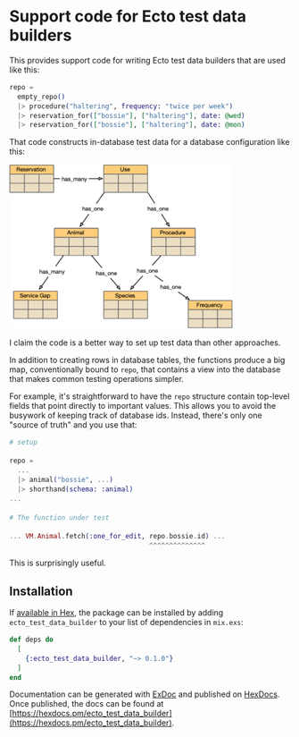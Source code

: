 # Support code for Ecto test data builders

This provides support code for writing Ecto test data builders that
are used like this:

```elixir
repo = 
  empty_repo()
  |> procedure("haltering", frequency: "twice per week")
  |> reservation_for(["bossie"], ["haltering"], date: @wed)
  |> reservation_for(["bossie"], ["haltering"], date: @mon)
```

That code constructs in-database test data for a database
configuration like this:

<img src="/pics/reservation_schema.png" width="400px"/>

I claim the code is a better way to set up test data than other approaches. 

In addition to creating rows in database tables, the functions produce a big map, conventionally bound to `repo`, that 
contains a view into the database that makes common testing operations simpler.

For example, it's straightforward to have the `repo` structure contain top-level fields that point directly to important values. This allows you to avoid the busywork of keeping track of database ids. Instead, there's only one "source of truth" and you use that:

```elixir
# setup

repo = 
  ...
  |> animal("bossie", ...)
  |> shorthand(schema: :animal)
...

# The function under test

... VM.Animal.fetch(:one_for_edit, repo.bossie.id) ...
                                   ^^^^^^^^^^^^^^
```

This is surprisingly useful.



## Installation

If [available in Hex](https://hex.pm/docs/publish), the package can be installed
by adding `ecto_test_data_builder` to your list of dependencies in `mix.exs`:

```elixir
def deps do
  [
    {:ecto_test_data_builder, "~> 0.1.0"}
  ]
end
```

Documentation can be generated with [ExDoc](https://github.com/elixir-lang/ex_doc)
and published on [HexDocs](https://hexdocs.pm). Once published, the docs can
be found at [https://hexdocs.pm/ecto_test_data_builder](https://hexdocs.pm/ecto_test_data_builder).

